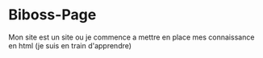 # Biboss-Page
Mon site est un site ou je commence a mettre en place mes connaissance en html (je suis en train d'apprendre)
